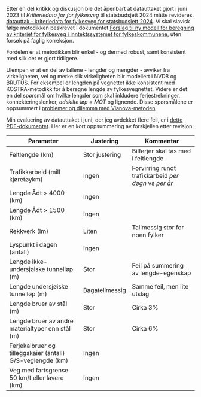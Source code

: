 Etter en del kritikk og diskusjon ble det åpenbart at datauttaket gjort i juni 2023 til _Kritieriedata for for fylkesveg_ til statsbudsjett 2024 måtte revideres. [datauttak - kriteriedata for fylkesveg for statsbudsjett 2024](https://github.com/LtGlahn/statsbudsjett-fylkesveg2024). Vi skal slavisk følge metodikken beskrevet i dokumentet   [Forslag til ny modell for beregning av kriteriet for fylkesveg i inntektssystemet for 
fylkeskommunene](https://www.regjeringen.no/contentassets/e8645ebe0e02470da89253caef0addba/rapport-forenklet-modell-til-kriteriet-for-utgiftsbehov-ti1405835.pdf), uten forsøk på faglig korreksjon. 

Fordelen er at metodikken blir enkel - og dermed robust, samt konsistent med slik det er gjort tidligere. 

Ulempen er at en del av tallene - lengder og mengder - avviker fra virkeligheten, vel og merke slik virkeligheten blir modellert i NVDB og BRUTUS. For eksempel er lengden på vegnettet ikke konsistent med KOSTRA-metodikk for å beregne lengde av fylkesvegnettet. Videre er det en del spørsmål om hvilke lengder som skal inkludere ferjestrekninger, konnekteringslenker, _adskilte løp = MOT_ og lignende. Disse spørsmålene er oppsummert i [problemer og dilemma med Vianova-metoden](./problemer.md)

Min evaluering av datauttaket i juni, der jeg avdekket flere feil, er i [dette PDF-dokumentet](./GjennomgangkriteriedataFv.pdf). Her er en kort oppsummering av forskjellen etter revisjon:

| Parameter | Justering | Kommentar |
|---|---|---|
| Feltlengde (km)	                        | Stor justering | Bilferjer skal tas med i feltlengde | 
| Trafikkarbeid (mill kjøretøykm)	        | Ingen | Forvirring rundt trafikkarbeid _per døgn_ vs _per år_  | 
| Lengde Ådt > 4000 (km)	| Ingen |  | 
| Lengde Ådt > 1500 (km)	| Ingen |  | 
| Rekkverk (lm)	| Liten | Tallmessig stor for noen fylker | 
| Lyspunkt i dagen (antall)	| Ingen |  | 
| Lengde ikke-undersjøiske tunnelløp (m)	| Stor | Feil på summering av lengde-egenskap  | 
| Lengde undersjøiske tunnelløp (m)	| Bagatellmessig | Samme feil, men lite utslag | 
| Lengde bruer av stål (m)	| Stor | Cirka 3% | 
| Lengde bruer av andre materialtyper enn stål (m)	| Stor | Cirka 6% | 
| Ferjekaibruer og tilleggskaier (antall)	G/S-veglengde (km)	| Ingen |  | 
| Veg med fartsgrense 50 km/t eller lavere (km)| Ingen |  | 



